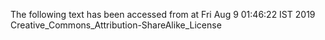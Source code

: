 The following text has been accessed from at Fri Aug 9 01:46:22 IST 2019
Creative_Commons_Attribution-ShareAlike_License
